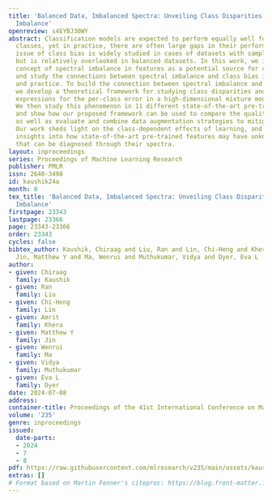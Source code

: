 ```yaml
---
title: 'Balanced Data, Imbalanced Spectra: Unveiling Class Disparities with Spectral
  Imbalance'
openreview: s4EYBJ30WY
abstract: Classification models are expected to perform equally well for different
  classes, yet in practice, there are often large gaps in their performance. This
  issue of class bias is widely studied in cases of datasets with sample imbalance,
  but is relatively overlooked in balanced datasets. In this work, we introduce the
  concept of spectral imbalance in features as a potential source for class disparities
  and study the connections between spectral imbalance and class bias in both theory
  and practice. To build the connection between spectral imbalance and class gap,
  we develop a theoretical framework for studying class disparities and derive exact
  expressions for the per-class error in a high-dimensional mixture model setting.
  We then study this phenomenon in 11 different state-of-the-art pre-trained encoders,
  and show how our proposed framework can be used to compare the quality of encoders,
  as well as evaluate and combine data augmentation strategies to mitigate the issue.
  Our work sheds light on the class-dependent effects of learning, and provides new
  insights into how state-of-the-art pre-trained features may have unknown biases
  that can be diagnosed through their spectra.
layout: inproceedings
series: Proceedings of Machine Learning Research
publisher: PMLR
issn: 2640-3498
id: kaushik24a
month: 0
tex_title: 'Balanced Data, Imbalanced Spectra: Unveiling Class Disparities with Spectral
  Imbalance'
firstpage: 23343
lastpage: 23366
page: 23343-23366
order: 23343
cycles: false
bibtex_author: Kaushik, Chiraag and Liu, Ran and Lin, Chi-Heng and Khera, Amrit and
  Jin, Matthew Y and Ma, Wenrui and Muthukumar, Vidya and Dyer, Eva L
author:
- given: Chiraag
  family: Kaushik
- given: Ran
  family: Liu
- given: Chi-Heng
  family: Lin
- given: Amrit
  family: Khera
- given: Matthew Y
  family: Jin
- given: Wenrui
  family: Ma
- given: Vidya
  family: Muthukumar
- given: Eva L
  family: Dyer
date: 2024-07-08
address:
container-title: Proceedings of the 41st International Conference on Machine Learning
volume: '235'
genre: inproceedings
issued:
  date-parts:
  - 2024
  - 7
  - 8
pdf: https://raw.githubusercontent.com/mlresearch/v235/main/assets/kaushik24a/kaushik24a.pdf
extras: []
# Format based on Martin Fenner's citeproc: https://blog.front-matter.io/posts/citeproc-yaml-for-bibliographies/
---
```

